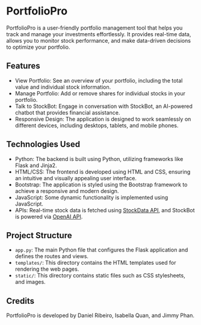 # PortfolioPro

PortfolioPro is a user-friendly portfolio management tool that helps you track and manage your investments effortlessly. It provides real-time data, allows you to monitor stock performance, and make data-driven decisions to optimize your portfolio.

## Features

- View Portfolio: See an overview of your portfolio, including the total value and individual stock information.
- Manage Portfolio: Add or remove shares for individual stocks in your portfolio.
- Talk to StockBot: Engage in conversation with StockBot, an AI-powered chatbot that provides financial assistance.
- Responsive Design: The application is designed to work seamlessly on different devices, including desktops, tablets, and mobile phones.

## Technologies Used

- Python: The backend is built using Python, utilizing frameworks like Flask and Jinja2.
- HTML/CSS: The frontend is developed using HTML and CSS, ensuring an intuitive and visually appealing user interface.
- Bootstrap: The application is styled using the Bootstrap framework to achieve a responsive and modern design.
- JavaScript: Some dynamic functionality is implemented using JavaScript.
- APIs: Real-time stock data is fetched using [StockData API](https://www.stockdata.org/documentation), and StockBot is powered via [OpenAI API](https://platform.openai.com/docs/introduction).

## Project Structure

- `app.py`: The main Python file that configures the Flask application and defines the routes and views.
- `templates/`: This directory contains the HTML templates used for rendering the web pages.
- `static/`: This directory contains static files such as CSS stylesheets, and images.

## Credits

PortfolioPro is developed by Daniel Ribeiro, Isabella Quan, and Jimmy Phan.
